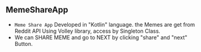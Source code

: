 ## MemeShareApp
* `Meme Share App` Developed in "Kotlin" language. the Memes are get from Reddit API Using Volley library, access by Singleton Class. <br>
*  We can SHARE MEME and go to NEXT by clicking "share" and "next" Button. <br>

  

